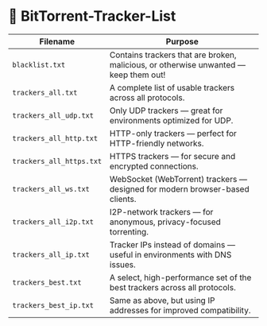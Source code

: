 #  🧲 BitTorrent-Tracker-List

| Filename                  | Purpose                                                                                     |
|---------------------------|---------------------------------------------------------------------------------------------|
| `blacklist.txt`           |  Contains trackers that are broken, malicious, or otherwise unwanted — keep them out!       |
| `trackers_all.txt`        |  A complete list of usable trackers across all protocols.                                    |
| `trackers_all_udp.txt`    |  Only UDP trackers — great for environments optimized for UDP.                               |
| `trackers_all_http.txt`   |  HTTP-only trackers — perfect for HTTP-friendly networks.                                    |
| `trackers_all_https.txt`  |  HTTPS trackers — for secure and encrypted connections.                                      |
| `trackers_all_ws.txt`     |  WebSocket (WebTorrent) trackers — designed for modern browser-based clients.                |
| `trackers_all_i2p.txt`    |  I2P-network trackers — for anonymous, privacy-focused torrenting.                          |
| `trackers_all_ip.txt`     |  Tracker IPs instead of domains — useful in environments with DNS issues.                  |
| `trackers_best.txt`       |  A select, high-performance set of the best trackers across all protocols.                  |
| `trackers_best_ip.txt`    |  Same as above, but using IP addresses for improved compatibility.                          |
